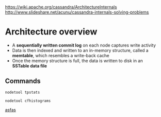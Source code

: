 https://wiki.apache.org/cassandra/ArchitectureInternals
http://www.slideshare.net/acunu/cassandra-internals-solving-problems

# Architecture overview
* A **sequentially written commit log** on each node captures write activity
* Data is then indexed and written to an in-memory structure, called a **memtable**, which resembles a write-back cache
* Once the memory structure is full, the data is written to disk in an **SSTable data file**

## Commands
    nodetool tpstats

    nodetool cfhistograms

[asfas](4%20Myths%20about%20In-Memory%20Databases.md)

